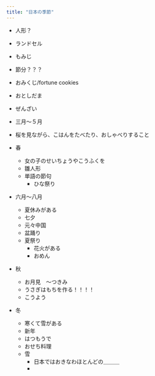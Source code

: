```yaml
---
title: "日本の季節"
---
```


- 人形？
- ランドセル
- もみじ
- 節分？？？
- おみくじ/fortune cookies
- おとしだま
- ぜんざい

- 三月〜５月
- 桜を見ながら、こはんをたべたり、おしゃべりすること
- 春
	- 女の子のせいちょうやこうふくを
	- 雛人形
	- 単語の節句
		- ひな祭り
- 六月〜八月
	- 夏休みがある
	- 七夕
	- 元々中国
	- 盆踊り
	- 夏祭り
		- 花火がある
		- おめん
- 秋
	- お月見　〜つきみ
	- うさぎはもちを作る！！！！
	- こうよう
- 冬
	- 寒くて雪がある
	- 新年
	- はつもうで
	- おせち料理
	- 雪
		- 日本ではおきなわほとんどの＿＿＿
		- 